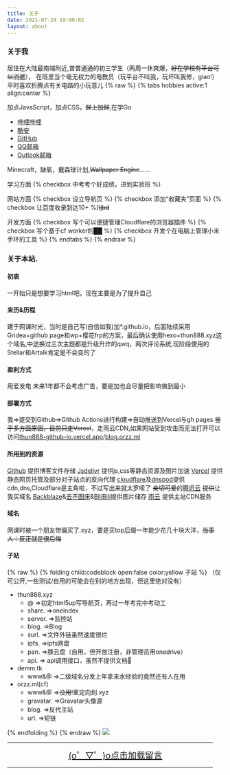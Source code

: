 ```yaml
---
title: 关于
date: 2021-07-29 19:00:02
layout: about
---
```


### 关于我

居住在大陆最南端附近,普普通通的初三学生（两周一休爽爆，~~好在学校有平台可以消遣~~），
在班里当个毫无权力的电教员（玩平台不叫我，玩坏叫我修，giao!）
平时喜欢折腾点有关电路的小玩意儿
{% raw %}
{% tabs hobbies active:1 align:center %}

<!-- tab 技能 -->

加点JavaScript，加点CSS，~~鲜上加鲜~~,在学Go

<!-- tab 联系方式 -->

- [哔哩哔哩](https://space.bilibili.com/451090261)
- [酷安](https://www.coolapk.com/u/2399850)
- [GitHub](https://www.github.com/thun888)
- [QQ邮箱](mailto:thun888@qq.com)
- [Outlook邮箱](mailto:thun888@thun888.xyz)

<!-- tab 游戏 -->

Minecraft，缺氧，戴森球计划,~~Wallpaper Engine~~......

<!-- tab Todo -->

学习方面
{% checkbox 中考考个好成绩，进到实验班 %}

网站方面
{% checkbox 设立导航页 %}
{% checkbox 添加“收藏夹”页面 %}
{% checkbox 让百度收录到达10+ %}<del>ljbd</del>

开发方面
{% checkbox 写个可以便捷管理Cloudflare的浏览器插件 %}
{% checkbox 写个基于cf worker的██ %}
{% checkbox 开发个在电脑上管理小米手环的工具 %}
{% endtabs %}
{% endraw %}
### 关于本站.

#### 初衷

一开始只是想要学习html吧，现在主要是为了提升自己

#### 来历&历程

   建于网课时光，当时是自己写(自信如我)加*.github.io，后面陆续采用Gridea+github page和wp+樱花frp的方案，最后确认使用hexo+thun888.xyz这个域名,中途换过三次主题<span class="heimu" title="你不应该知道">都是升级升炸的qwq</span>，两次评论系统,现阶段使用的Stellar和Artalk肯定是不会变的了

#### 盈利方式

用爱发电
未来1年都不会考虑广告，要是加也会尽量把影响做到最小

#### 部署方式

我=>提交到Github=>Github Actions进行构建=>自动推送到Vercel与gh pages
~~鉴于多方面原因，目前只走Vercel~~，走雨云CDN,如果网站受到攻击而无法打开可以访问[thun888-github-io.vercel.app](https://thun888-github-io.vercel.app/)/[blog.orzz.ml](https://blog.orzz.ml/)

#### 所用到的资源

[Github](https://github.com/) 提供博客文件存储
[Jsdelivr](https://www.jsdelivr.com/) 提供js,css等静态资源及图片加速
[Vercel](https://vercel.com/) 提供静态网页托管及部分对子站点的反向代理
[cloudflare](https://www.cloudflare.com/)及[dnspod](https://dnspod.cn/)提供cdn,dns,Cloudflare是主角啦，<span class="heimu" title="你不应该知道">不过写出来就太罗嗦了</span>
~~亲切可爱~~的[腾讯云]()  ~~提供~~让我买域名
[Backblaze](https://www.backblaze.com/)&[去不图床](https://7bu.top/)&[BiliBili](https://www.bilibili.com/)提供图片储存
[雨云](http://redirect.rainyun.cn/?ref=15366) 提供主站CDN服务

#### 域名

网课时被一个朋友带偏买了.xyz，要是买top后缀一年能少花几十块大洋，~~当事人：反正就是很后悔~~

#### 子站
{% raw %}
{% folding child:codeblock open:false color:yellow 子站 %}
（仅可公开,一些测试/自用的可能会在别的地方出现，但这里绝对没有）

- thun888.xyz
  - @ =>初定html5up写导航页，再过一年考完中考动工
  - share. =>oneindex
  - server. =>监控站
  - blog. =>Blog
  - surl. =>文件外链<span class="heimu" title="你不应该知道">虽然速度很烂</span>
  - ipfs. =>ipfs网盘
  - pan. =>豚云盘（自用，但开放注册，非管理员用onedrive）
  - api. => api调用接口，虽然不提供文档🧨
- demm.tk
  - www&@ =>二级域名分发<span class="heimu" title="你不应该知道">上年拿来水经验的竟然还有人在用</span>
- orzz.ml(cf)
  - www&@ =>~~没用!~~重定向到.xyz
  - gravatar. =>Gravatar头像源
  - blog. =>反代主站
  - url. =>短链

 {% endfolding %}
 {% endraw %}
  ![](https://asstes.thun888.xyz/file/pic-bed/2021/07/5b73a4a33f9bb3df5e1236b4021492fe.gif)

<script src="https://cdn.jsdelivr.net/gh/thun888/tuku@master/js/Artalk.min.js"></script><link rel="stylesheet" type="text/css" href="https://cdn.jsdelivr.net/gh/ArtalkJS/Artalk@master/dist/Artalk.css">
<HR width="95%" color=#987cb9 SIZE=3>
<a id="artalkup" href="javascript:load();" style="text-align: center;display:block;background-color:var(--link-hover-bg-color);font-size:20px">(o゜▽゜)o点击加载留言</a><span id="fileup" style="text-align: center;display:block;"></span>
<HR width="95%" color=#987cb9 SIZE=3>
    <div id="ArtalkComments"></div>
<script>
function load() {
	var script = document.createElement("script");
	script.type = "text/javascript";
	script.src = '/js/artalkconfig.js';
	document.body.appendChild(script)
}
</script>

